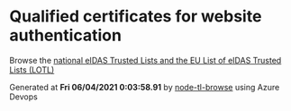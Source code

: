 # Qualified certificates for website authentication 
 Browse the [national eIDAS Trusted Lists and the EU List of eIDAS Trusted Lists (LOTL)](https://webgate.ec.europa.eu/tl-browser/#/) 
 
 
Generated at **Fri 06/04/2021  0:03:58.91** by [node-tl-browse](https://github.com/ymedlop/node-tl-browser) using Azure Devops 
